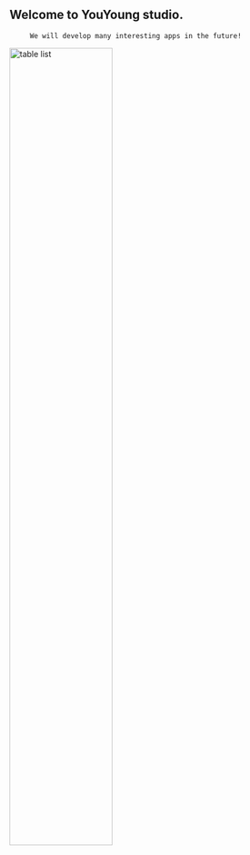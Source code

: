 

##       Welcome to YouYoung studio.
         We will develop many interesting apps in the future!

 <img src="https://youyoungstudio.github.io/pdmreader/iPhone11tablelist.png" alt="table list" width="60%" height="60%">

